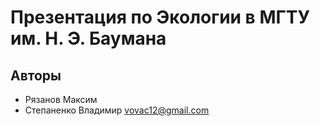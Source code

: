 # Презентация по Экологии в МГТУ им. Н. Э. Баумана

## Авторы

 - Рязанов Максим
 - Степаненко Владимир <vovac12@gmail.com>
